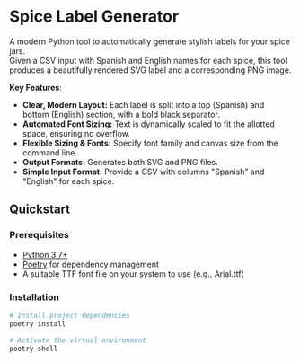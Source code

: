 # Spice Label Generator

A modern Python tool to automatically generate stylish labels for your spice jars.  
Given a CSV input with Spanish and English names for each spice, this tool produces a beautifully rendered SVG label and a corresponding PNG image.

**Key Features**:
- **Clear, Modern Layout:** Each label is split into a top (Spanish) and bottom (English) section, with a bold black separator.
- **Automated Font Sizing:** Text is dynamically scaled to fit the allotted space, ensuring no overflow.
- **Flexible Sizing & Fonts:** Specify font family and canvas size from the command line.
- **Output Formats:** Generates both SVG and PNG files.
- **Simple Input Format:** Provide a CSV with columns "Spanish" and "English" for each spice.

## Quickstart

### Prerequisites
- [Python 3.7+](https://www.python.org/downloads/)
- [Poetry](https://python-poetry.org/docs/) for dependency management
- A suitable TTF font file on your system to use (e.g., Arial.ttf)

### Installation

```bash
# Install project dependencies
poetry install

# Activate the virtual environment
poetry shell

